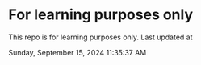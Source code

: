 # For learning purposes only
This repo is for learning purposes only.
Last updated at

Sunday, September 15, 2024 11:35:37 AM

